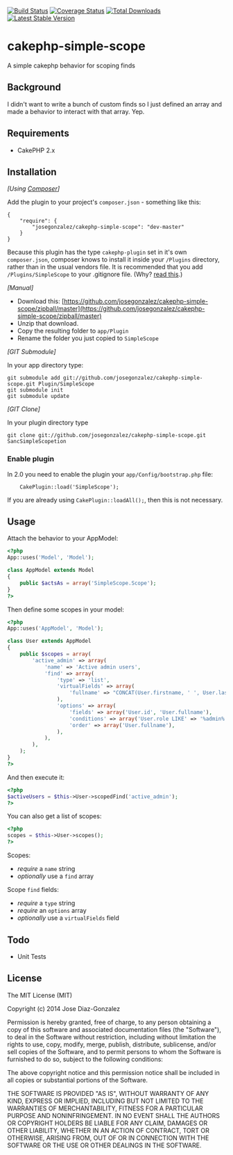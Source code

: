 [![Build Status](https://travis-ci.org/josegonzalez/cakephp-simple-scope.png?branch=master)](https://travis-ci.org/josegonzalez/cakephp-simple-scope) [![Coverage Status](https://coveralls.io/repos/josegonzalez/cakephp-simple-scope/badge.png?branch=master)](https://coveralls.io/r/josegonzalez/cakephp-simple-scope?branch=master) [![Total Downloads](https://poser.pugx.org/josegonzalez/cakephp-simple-scope/d/total.png)](https://packagist.org/packages/josegonzalez/cakephp-simple-scope) [![Latest Stable Version](https://poser.pugx.org/josegonzalez/cakephp-simple-scope/v/stable.png)](https://packagist.org/packages/josegonzalez/cakephp-simple-scope)

# cakephp-simple-scope

A simple cakephp behavior for scoping finds

## Background

I didn't want to write a bunch of custom finds so I just defined an array and made a behavior to interact with that array. Yep.

## Requirements

* CakePHP 2.x

## Installation

_[Using [Composer](http://getcomposer.org/)]_

Add the plugin to your project's `composer.json` - something like this:

	{
		"require": {
			"josegonzalez/cakephp-simple-scope": "dev-master"
		}
	}

Because this plugin has the type `cakephp-plugin` set in it's own `composer.json`, composer knows to install it inside your `/Plugins` directory, rather than in the usual vendors file. It is recommended that you add `/Plugins/SimpleScope` to your .gitignore file. (Why? [read this](http://getcomposer.org/doc/faqs/should-i-commit-the-dependencies-in-my-vendor-directory.md).)

_[Manual]_

* Download this: [https://github.com/josegonzalez/cakephp-simple-scope/zipball/master](https://github.com/josegonzalez/cakephp-simple-scope/zipball/master)
* Unzip that download.
* Copy the resulting folder to `app/Plugin`
* Rename the folder you just copied to `SimpleScope`

_[GIT Submodule]_

In your app directory type:

	git submodule add git://github.com/josegonzalez/cakephp-simple-scope.git Plugin/SimpleScope
	git submodule init
	git submodule update

_[GIT Clone]_

In your plugin directory type

	git clone git://github.com/josegonzalez/cakephp-simple-scope.git SancSimpleScopetion

### Enable plugin

In 2.0 you need to enable the plugin your `app/Config/bootstrap.php` file:

		CakePlugin::load('SimpleScope');

If you are already using `CakePlugin::loadAll();`, then this is not necessary.

## Usage

Attach the behavior to your AppModel:

```php
<?php
App::uses('Model', 'Model');

class AppModel extends Model
{
    public $actsAs = array('SimpleScope.Scope');
}
?>
```

Then define some scopes in your model:

```php
<?php
App::uses('AppModel', 'Model');

class User extends AppModel
{
    public $scopes = array(
        'active_admin' => array(
            'name' => 'Active admin users',
            'find' => array(
                'type' => 'list',
                'virtualFields' => array(
                    'fullname' => "CONCAT(User.firstname, ' ', User.lastname)"
                ),
                'options' => array(
                    'fields' => array('User.id', 'User.fullname'),
                    'conditions' => array('User.role LIKE' => '%admin%'),
                    'order' => array('User.fullname'),
                ),
            ),
        ),
    );
}
?>
```

And then execute it:

```php
<?php
$activeUsers = $this->User->scopedFind('active_admin');
?>
```

You can also get a list of scopes:

```php
<?php
scopes = $this->User->scopes();
?>
```

Scopes:

- *require* a `name` string
- *optionally* use a `find` array

Scope `find` fields:

- *require* a `type` string
- *require* an `options` array
- *optionally* use a `virtualFields` field

## Todo

* Unit Tests

## License

The MIT License (MIT)

Copyright (c) 2014 Jose Diaz-Gonzalez

Permission is hereby granted, free of charge, to any person obtaining a copy
of this software and associated documentation files (the "Software"), to deal
in the Software without restriction, including without limitation the rights
to use, copy, modify, merge, publish, distribute, sublicense, and/or sell
copies of the Software, and to permit persons to whom the Software is
furnished to do so, subject to the following conditions:

The above copyright notice and this permission notice shall be included in
all copies or substantial portions of the Software.

THE SOFTWARE IS PROVIDED "AS IS", WITHOUT WARRANTY OF ANY KIND, EXPRESS OR
IMPLIED, INCLUDING BUT NOT LIMITED TO THE WARRANTIES OF MERCHANTABILITY,
FITNESS FOR A PARTICULAR PURPOSE AND NONINFRINGEMENT. IN NO EVENT SHALL THE
AUTHORS OR COPYRIGHT HOLDERS BE LIABLE FOR ANY CLAIM, DAMAGES OR OTHER
LIABILITY, WHETHER IN AN ACTION OF CONTRACT, TORT OR OTHERWISE, ARISING FROM,
OUT OF OR IN CONNECTION WITH THE SOFTWARE OR THE USE OR OTHER DEALINGS IN
THE SOFTWARE.
